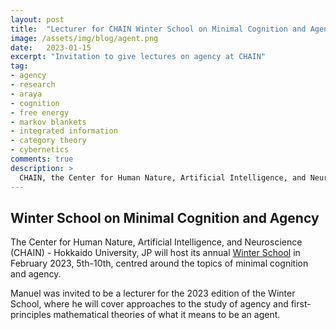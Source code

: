 ```yaml
---
layout: post
title:  "Lecturer for CHAIN Winter School on Minimal Cognition and Agency"
image: /assets/img/blog/agent.png
date:   2023-01-15
excerpt: "Invitation to give lectures on agency at CHAIN"
tag:
- agency
- research
- araya
- cognition
- free energy
- markov blankets
- integrated information
- category theory
- cybernetics
comments: true
description: >
  CHAIN, the Center for Human Nature, Artificial Intelligence, and Neuroscience at Hokkaido University hosts its annual Winter School.
---
```



## Winter School on Minimal Cognition and Agency
The Center for Human Nature, Artificial Intelligence, and Neuroscience (CHAIN) - Hokkaido University, JP will host its annual [Winter School](https://www.chain.hokudai.ac.jp/en/events/3101/) in February 2023, 5th-10th, centred around the topics of minimal cognition and agency.

Manuel was invited to be a lecturer for the 2023 edition of the Winter School, where he will cover approaches to the study of agency and first-principles mathematical theories of what it means to be an agent.